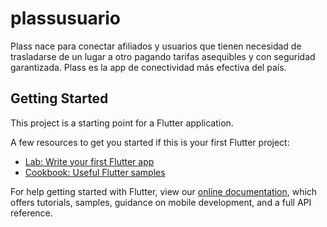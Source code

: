 # plassusuario

Plass nace para conectar afiliados y usuarios que tienen necesidad de trasladarse de un lugar a otro pagando tarifas asequibles y con seguridad garantizada. Plass es la app de conectividad más efectiva del país.

## Getting Started

This project is a starting point for a Flutter application.

A few resources to get you started if this is your first Flutter project:

- [Lab: Write your first Flutter app](https://flutter.dev/docs/get-started/codelab)
- [Cookbook: Useful Flutter samples](https://flutter.dev/docs/cookbook)

For help getting started with Flutter, view our
[online documentation](https://flutter.dev/docs), which offers tutorials,
samples, guidance on mobile development, and a full API reference.
